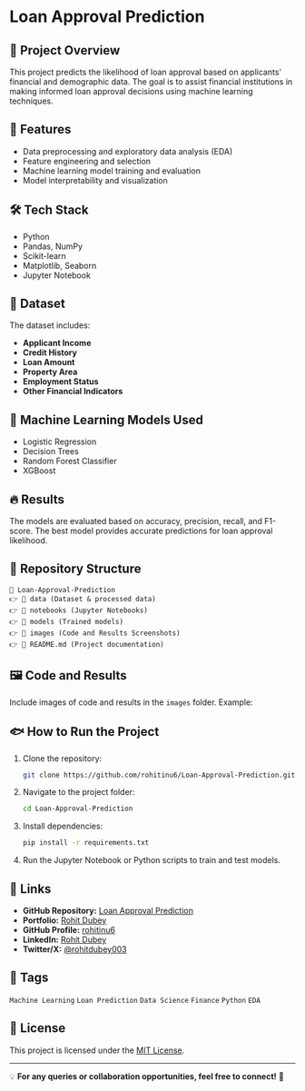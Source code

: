# Loan Approval Prediction

## 📌 Project Overview

This project predicts the likelihood of loan approval based on applicants' financial and demographic data. The goal is to assist financial institutions in making informed loan approval decisions using machine learning techniques.

## 🚀 Features

- Data preprocessing and exploratory data analysis (EDA)
- Feature engineering and selection
- Machine learning model training and evaluation
- Model interpretability and visualization

## 🛠 Tech Stack

- Python
- Pandas, NumPy
- Scikit-learn
- Matplotlib, Seaborn
- Jupyter Notebook

## 📂 Dataset

The dataset includes:

- **Applicant Income**
- **Credit History**
- **Loan Amount**
- **Property Area**
- **Employment Status**
- **Other Financial Indicators**

## 💊 Machine Learning Models Used

- Logistic Regression
- Decision Trees
- Random Forest Classifier
- XGBoost

## 🔥 Results

The models are evaluated based on accuracy, precision, recall, and F1-score. The best model provides accurate predictions for loan approval likelihood.

## 📁 Repository Structure

```
📂 Loan-Approval-Prediction
👉 📂 data (Dataset & processed data)
👉 📂 notebooks (Jupyter Notebooks)
👉 📂 models (Trained models)
👉 📂 images (Code and Results Screenshots)
👉 📄 README.md (Project documentation)
```

## 🖼 Code and Results

Include images of code and results in the `images` folder. Example:

&#x20;

## 🐟 How to Run the Project

1. Clone the repository:
   ```bash
   git clone https://github.com/rohitinu6/Loan-Approval-Prediction.git
   ```
2. Navigate to the project folder:
   ```bash
   cd Loan-Approval-Prediction
   ```
3. Install dependencies:
   ```bash
   pip install -r requirements.txt
   ```
4. Run the Jupyter Notebook or Python scripts to train and test models.

## 📡 Links

- **GitHub Repository:** [Loan Approval Prediction](https://github.com/rohitinu6/Loan-Approval-Prediction.git)
- **Portfolio:** [Rohit Dubey](https://tinyurl.com/dubeyrohit)
- **GitHub Profile:** [rohitinu6](https://github.com/rohitinu6)
- **LinkedIn:** [Rohit Dubey](https://www.linkedin.com/in/rohit-dubey-d/)
- **Twitter/X:** [@rohitdubey003](https://x.com/rohitdubey003)

## 💖 Tags

`Machine Learning` `Loan Prediction` `Data Science` `Finance` `Python` `EDA`

## 📝 License

This project is licensed under the [MIT License](https://opensource.org/licenses/MIT).

---

💡 **For any queries or collaboration opportunities, feel free to connect!** 🚀

